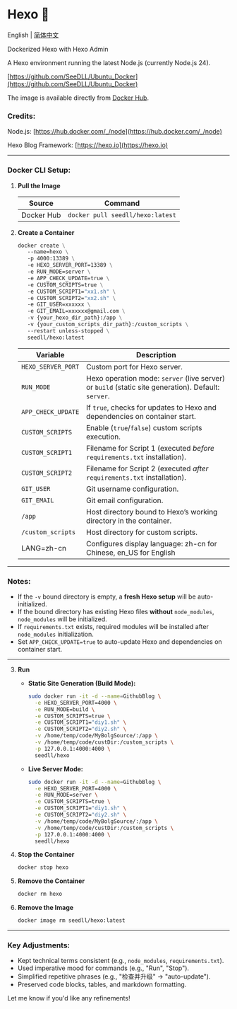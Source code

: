 Hexo 🐋
============

English | [简体中文](./README_zh.md)

Dockerized Hexo with Hexo Admin

A Hexo environment running the latest Node.js (currently Node.js 24).

[https://github.com/SeeDLL/Ubuntu_Docker](https://github.com/SeeDLL/Ubuntu_Docker)

The image is available directly from [Docker Hub](https://hub.docker.com/r/seedll/hexo/).

### Credits:
Node.js:
[https://hub.docker.com/_/node](https://hub.docker.com/_/node)

Hexo Blog Framework:
[https://hexo.io](https://hexo.io)

---

### Docker CLI Setup:

1. **Pull the Image**

   | Source      | Command                           |
   |-------------|-----------------------------------|
   | Docker Hub  | `docker pull seedll/hexo:latest`  |

2. **Create a Container**

   ```dockerfile
   docker create \
      --name=hexo \
      -p 4000:13389 \
      -e HEXO_SERVER_PORT=13389 \
      -e RUN_MODE=server \
      -e APP_CHECK_UPDATE=true \
      -e CUSTOM_SCRIPTS=true \
      -e CUSTOM_SCRIPT1="xx1.sh" \
      -e CUSTOM_SCRIPT2="xx2.sh" \
      -e GIT_USER=xxxxxx \
      -e GIT_EMAIL=xxxxxx@gmail.com \
      -v {your_hexo_dir_path}:/app \
      -v {your_custom_scripts_dir_path}:/custom_scripts \
      --restart unless-stopped \
      seedll/hexo:latest
   ```

   | Variable             | Description                                                                 |
   |----------------------|-----------------------------------------------------------------------------|
   | `HEXO_SERVER_PORT`   | Custom port for Hexo server.                                                |
   | `RUN_MODE`           | Hexo operation mode: `server` (live server) or `build` (static site generation). Default: `server`. |
   | `APP_CHECK_UPDATE`   | If `true`, checks for updates to Hexo and dependencies on container start.  |
   | `CUSTOM_SCRIPTS`     | Enable (`true`/`false`) custom scripts execution.                           |
   | `CUSTOM_SCRIPT1`     | Filename for Script 1 (executed *before* `requirements.txt` installation).  |
   | `CUSTOM_SCRIPT2`     | Filename for Script 2 (executed *after* `requirements.txt` installation).   |
   | `GIT_USER`           | Git username configuration.                                                 |
   | `GIT_EMAIL`          | Git email configuration.                                                    |
   | `/app`               | Host directory bound to Hexo’s working directory in the container.          |
   | `/custom_scripts`    | Host directory for custom scripts.                                          |
   | LANG=zh-cn    |  Configures display language: zh-cn for Chinese, en_US for English |

---

### Notes:
- If the `-v` bound directory is empty, a **fresh Hexo setup** will be auto-initialized.
- If the bound directory has existing Hexo files **without** `node_modules`, `node_modules` will be initialized.
- If `requirements.txt` exists, required modules will be installed after `node_modules` initialization.
- Set `APP_CHECK_UPDATE=true` to auto-update Hexo and dependencies on container start.

---

3. **Run**
   - **Static Site Generation (Build Mode):**
     ```bash
     sudo docker run -it -d --name=GithubBlog \
       -e HEXO_SERVER_PORT=4000 \
       -e RUN_MODE=build \
       -e CUSTOM_SCRIPTS=true \
       -e CUSTOM_SCRIPT1="diy1.sh" \
       -e CUSTOM_SCRIPT2="diy2.sh" \
       -v /home/temp/code/MyBolgSource/:/app \
       -v /home/temp/code/custDir:/custom_scripts \
       -p 127.0.0.1:4000:4000 \
       seedll/hexo
     ```

   - **Live Server Mode:**
     ```bash
     sudo docker run -it -d --name=GithubBlog \
       -e HEXO_SERVER_PORT=4000 \
       -e RUN_MODE=server \
       -e CUSTOM_SCRIPTS=true \
       -e CUSTOM_SCRIPT1="diy1.sh" \
       -e CUSTOM_SCRIPT2="diy2.sh" \
       -v /home/temp/code/MyBolgSource/:/app \
       -v /home/temp/code/custDir:/custom_scripts \
       -p 127.0.0.1:4000:4000 \
       seedll/hexo
     ```

4. **Stop the Container**
   ```bash
   docker stop hexo
   ```

5. **Remove the Container**
   ```bash
   docker rm hexo
   ```

6. **Remove the Image**
   ```bash
   docker image rm seedll/hexo:latest
   ```

--- 

### Key Adjustments:
- Kept technical terms consistent (e.g., `node_modules`, `requirements.txt`).
- Used imperative mood for commands (e.g., "Run", "Stop").
- Simplified repetitive phrases (e.g., "检查并升级" → "auto-update").
- Preserved code blocks, tables, and markdown formatting.

Let me know if you'd like any refinements!
